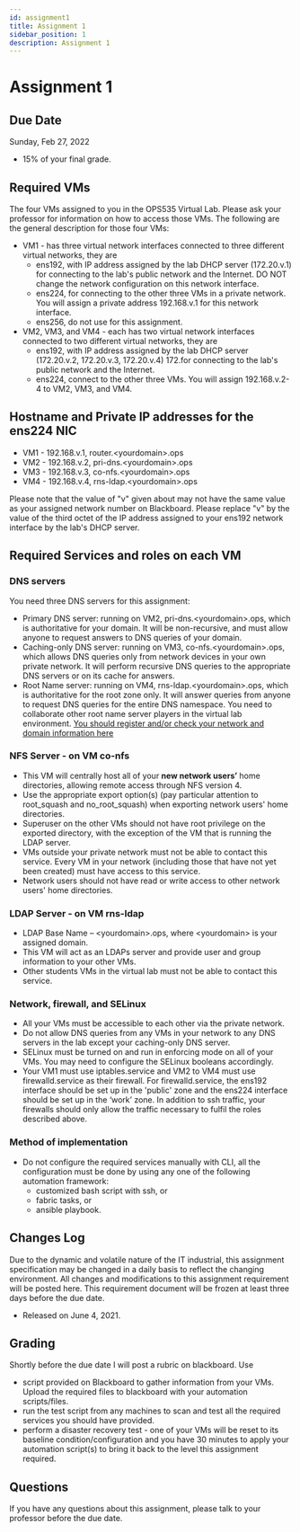 ```yaml
---
id: assignment1
title: Assignment 1
sidebar_position: 1
description: Assignment 1
---
```


# Assignment 1

## Due Date

Sunday, Feb 27, 2022

- 15% of your final grade.

## Required VMs

The four VMs assigned to you in the OPS535 Virtual Lab. Please ask your professor for information on how to access those VMs. The following are the general description for those four VMs:

- VM1 - has three virtual network interfaces connected to three different virtual networks, they are
    - ens192, with IP address assigned by the lab DHCP server (172.20.v.1) for connecting to the lab's public network and the Internet. DO NOT change the network configuration on this network interface.
    - ens224, for connecting to the other three VMs in a private network. You will assign a private address 192.168.v.1 for this network interface.
    - ens256, do not use for this assignment.
- VM2, VM3, and VM4 - each has two virtual network interfaces connected to two different virtual networks, they are
    - ens192, with IP address assigned by the lab DHCP server (172.20.v.2, 172.20.v.3, 172.20.v.4) 172.for connecting to the lab's public network and the Internet.
    - ens224, connect to the other three VMs. You will assign 192.168.v.2-4 to VM2, VM3, and VM4.

## Hostname and Private IP addresses for the ens224 NIC

- VM1 - 192.168.v.1, router.<yourdomain\>.ops
- VM2 - 192.168.v.2, pri-dns.<yourdomain\>.ops
- VM3 - 192.168.v.3, co-nfs.<yourdomain\>.ops
- VM4 - 192.168.v.4, rns-ldap.<yourdomain\>.ops

Please note that the value of "v" given about may not have the same value as your assigned network number on Blackboard. Please replace "v" by the value of the third octet of the IP address assigned to your ens192 network interface by the lab's DHCP server.

## Required Services and roles on each VM

### DNS servers

You need three DNS servers for this assignment:

- Primary DNS server: running on VM2, pri-dns.<yourdomain\>.ops, which is authoritative for your domain. It will be non-recursive, and must allow anyone to request answers to DNS queries of your domain.
- Caching-only DNS server: running on VM3, co-nfs.<yourdomain\>.ops, which allows DNS queries only from network devices in your own private network. It will perform recursive DNS queries to the appropriate DNS servers or on its cache for answers.
- Root Name server: running on VM4, rns-ldap.<yourdomain\>.ops, which is authoritative for the root zone only. It will answer queries from anyone to request DNS queries for the entire DNS namespace. You need to collaborate other root name server players in the virtual lab environment. [You should register and/or check your network and domain information here](https://wiki.cdot.senecacollege.ca/wiki/Domainreg)

### NFS Server - on VM co-nfs

- This VM will centrally host all of your **new network users’** home directories, allowing remote access through NFS version 4.
- Use the appropriate export option(s) (pay particular attention to root_squash and no_root_squash) when exporting network users' home directories.
- Superuser on the other VMs should not have root privilege on the exported directory, with the exception of the VM that is running the LDAP server.
- VMs outside your private network must not be able to contact this service. Every VM in your network (including those that have not yet been created) must have access to this service.
- Network users should not have read or write access to other network users' home directories.

### LDAP Server - on VM rns-ldap

- LDAP Base Name – <yourdomain\>.ops, where <yourdomain\> is your assigned domain.
- This VM will act as an LDAPs server and provide user and group information to your other VMs.
- Other students VMs in the virtual lab must not be able to contact this service.

### Network, firewall, and SELinux

- All your VMs must be accessible to each other via the private network.
- Do not allow DNS queries from any VMs in your network to any DNS servers in the lab except your caching-only DNS server.
- SELinux must be turned on and run in enforcing mode on all of your VMs. You may need to configure the SELinux booleans accordingly.
- Your VM1 must use iptables.service and VM2 to VM4 must use firewalld.service as their firewall. For firewalld.service, the ens192 interface should be set up in the 'public' zone and the ens224 interface should be set up in the ‘work’ zone. In addition to ssh traffic, your firewalls should only allow the traffic necessary to fulfil the roles described above.

### Method of implementation

- Do not configure the required services manually with CLI, all the configuration must be done by using any one of the following automation framework:
    - customized bash script with ssh, or
    - fabric tasks, or
    - ansible playbook.

## Changes Log

Due to the dynamic and volatile nature of the IT industrial, this assignment specification may be changed in a daily basis to reflect the changing environment. All changes and modifications to this assignment requirement will be posted here. This requirement document will be frozen at least three days before the due date.

- Released on June 4, 2021.

## Grading

Shortly before the due date I will post a rubric on blackboard. Use

- script provided on Blackboard to gather information from your VMs. Upload the required files to blackboard with your automation scripts/files.
- run the test script from any machines to scan and test all the required services you should have provided.
- perform a disaster recovery test - one of your VMs will be reset to its baseline condition/configuration and you have 30 minutes to apply your automation script(s) to bring it back to the level this assignment required.

## Questions

If you have any questions about this assignment, please talk to your professor before the due date.

